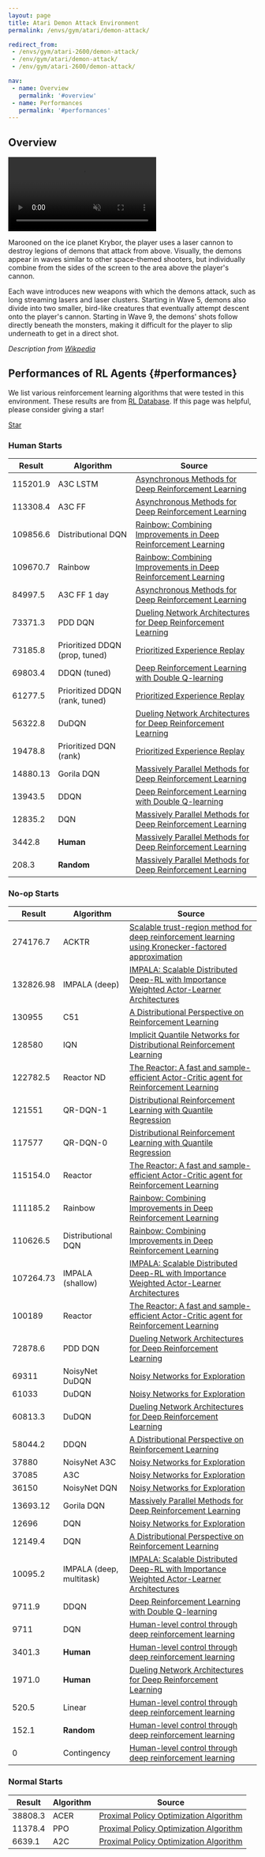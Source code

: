```yaml
---
layout: page
title: Atari Demon Attack Environment
permalink: /envs/gym/atari/demon-attack/

redirect_from:
 - /envs/gym/atari-2600/demon-attack/
 - /env/gym/atari/demon-attack/
 - /env/gym/atari-2600/demon-attack/

nav:
 - name: Overview
   permalink: '#overview'
 - name: Performances
   permalink: '#performances'
---
```



## Overview

<video autoplay muted loop controls>
  <source src="{{ 'assets/_pages/envs/gym/atari/demon-attack.mp4' | absolute_url }}" type="video/mp4">
</video>

Marooned on the ice planet Krybor, the player uses a laser cannon to destroy legions of demons that attack from above. Visually, the demons appear in waves similar to other space-themed shooters, but individually combine from the sides of the screen to the area above the player's cannon.

Each wave introduces new weapons with which the demons attack, such as long streaming lasers and laser clusters. Starting in Wave 5, demons also divide into two smaller, bird-like creatures that eventually attempt descent onto the player's cannon. Starting in Wave 9, the demons' shots follow directly beneath the monsters, making it difficult for the player to slip underneath to get in a direct shot.

*Description from [Wikpedia](https://en.wikipedia.org/wiki/Demon_Attack)*


## Performances of RL Agents {#performances}

We list various reinforcement learning algorithms that were tested in this environment. These results are from [RL Database](https://github.com/seungjaeryanlee/rldb). If this page was helpful, please consider giving a star!

<!-- Place this tag where you want the button to render. -->
<a class="github-button" href="https://github.com/seungjaeryanlee/rldb" data-icon="octicon-star" data-size="large" data-show-count="true" aria-label="Star seungjaeryanlee/rldb on GitHub">Star</a>
<!-- Place this tag in your head or just before your close body tag. -->
<script async defer src="https://buttons.github.io/buttons.js"></script>

### Human Starts

| Result | Algorithm | Source |
|--------|-----------|--------|
| 115201.9 | A3C LSTM | [Asynchronous Methods for Deep Reinforcement Learning](https://arxiv.org/abs/1602.01783) |
| 113308.4 | A3C FF | [Asynchronous Methods for Deep Reinforcement Learning](https://arxiv.org/abs/1602.01783) |
| 109856.6 | Distributional DQN | [Rainbow: Combining Improvements in Deep Reinforcement Learning](https://arxiv.org/abs/1710.02298) |
| 109670.7 | Rainbow | [Rainbow: Combining Improvements in Deep Reinforcement Learning](https://arxiv.org/abs/1710.02298) |
| 84997.5 | A3C FF 1 day | [Asynchronous Methods for Deep Reinforcement Learning](https://arxiv.org/abs/1602.01783) |
| 73371.3 | PDD DQN | [Dueling Network Architectures for Deep Reinforcement Learning](https://arxiv.org/abs/1511.06581) |
| 73185.8 | Prioritized DDQN (prop, tuned) | [Prioritized Experience Replay](https://arxiv.org/abs/1511.05952) |
| 69803.4 | DDQN (tuned) | [Deep Reinforcement Learning with Double Q-learning](https://arxiv.org/abs/1509.06461) |
| 61277.5 | Prioritized DDQN (rank, tuned) | [Prioritized Experience Replay](https://arxiv.org/abs/1511.05952) |
| 56322.8 | DuDQN | [Dueling Network Architectures for Deep Reinforcement Learning](https://arxiv.org/abs/1511.06581) |
| 19478.8 | Prioritized DQN (rank) | [Prioritized Experience Replay](https://arxiv.org/abs/1511.05952) |
| 14880.13 | Gorila DQN | [Massively Parallel Methods for Deep Reinforcement Learning](https://arxiv.org/abs/1507.04296) |
| 13943.5 | DDQN | [Deep Reinforcement Learning with Double Q-learning](https://arxiv.org/abs/1509.06461) |
| 12835.2 | DQN | [Massively Parallel Methods for Deep Reinforcement Learning](https://arxiv.org/abs/1507.04296) |
| 3442.8 | **Human** | [Massively Parallel Methods for Deep Reinforcement Learning](https://arxiv.org/abs/1507.04296) |
| 208.3 | **Random** | [Massively Parallel Methods for Deep Reinforcement Learning](https://arxiv.org/abs/1507.04296) |


### No-op Starts

| Result | Algorithm | Source |
|--------|-----------|--------|
| 274176.7 | ACKTR | [Scalable trust-region method for deep reinforcement learning using Kronecker-factored approximation](https://arxiv.org/abs/1708.05144) |
| 132826.98 | IMPALA (deep) | [IMPALA: Scalable Distributed Deep-RL with Importance Weighted Actor-Learner Architectures](https://arxiv.org/abs/1802.01561) |
| 130955 | C51 | [A Distributional Perspective on Reinforcement Learning](https://arxiv.org/abs/1707.06887) |
| 128580 | IQN | [Implicit Quantile Networks for Distributional Reinforcement Learning](https://arxiv.org/abs/1806.06923) |
| 122782.5 | Reactor ND | [The Reactor: A fast and sample-efficient Actor-Critic agent for Reinforcement Learning](https://arxiv.org/abs/1704.04651) |
| 121551 | QR-DQN-1 | [Distributional Reinforcement Learning with Quantile Regression](https://arxiv.org/abs/1710.10044) |
| 117577 | QR-DQN-0 | [Distributional Reinforcement Learning with Quantile Regression](https://arxiv.org/abs/1710.10044) |
| 115154.0 | Reactor | [The Reactor: A fast and sample-efficient Actor-Critic agent for Reinforcement Learning](https://arxiv.org/abs/1704.04651) |
| 111185.2 | Rainbow | [Rainbow: Combining Improvements in Deep Reinforcement Learning](https://arxiv.org/abs/1710.02298) |
| 110626.5 | Distributional DQN | [Rainbow: Combining Improvements in Deep Reinforcement Learning](https://arxiv.org/abs/1710.02298) |
| 107264.73 | IMPALA (shallow) | [IMPALA: Scalable Distributed Deep-RL with Importance Weighted Actor-Learner Architectures](https://arxiv.org/abs/1802.01561) |
| 100189 | Reactor | [The Reactor: A fast and sample-efficient Actor-Critic agent for Reinforcement Learning](https://arxiv.org/abs/1704.04651) |
| 72878.6 | PDD DQN | [Dueling Network Architectures for Deep Reinforcement Learning](https://arxiv.org/abs/1511.06581) |
| 69311 | NoisyNet DuDQN | [Noisy Networks for Exploration](https://arxiv.org/abs/1706.10295) |
| 61033 | DuDQN | [Noisy Networks for Exploration](https://arxiv.org/abs/1706.10295) |
| 60813.3 | DuDQN | [Dueling Network Architectures for Deep Reinforcement Learning](https://arxiv.org/abs/1511.06581) |
| 58044.2 | DDQN | [A Distributional Perspective on Reinforcement Learning](https://arxiv.org/abs/1707.06887) |
| 37880 | NoisyNet A3C | [Noisy Networks for Exploration](https://arxiv.org/abs/1706.10295) |
| 37085 | A3C | [Noisy Networks for Exploration](https://arxiv.org/abs/1706.10295) |
| 36150 | NoisyNet DQN | [Noisy Networks for Exploration](https://arxiv.org/abs/1706.10295) |
| 13693.12 | Gorila DQN | [Massively Parallel Methods for Deep Reinforcement Learning](https://arxiv.org/abs/1507.04296) |
| 12696 | DQN | [Noisy Networks for Exploration](https://arxiv.org/abs/1706.10295) |
| 12149.4 | DQN | [A Distributional Perspective on Reinforcement Learning](https://arxiv.org/abs/1707.06887) |
| 10095.2 | IMPALA (deep, multitask) | [IMPALA: Scalable Distributed Deep-RL with Importance Weighted Actor-Learner Architectures](https://arxiv.org/abs/1802.01561) |
| 9711.9 | DDQN | [Deep Reinforcement Learning with Double Q-learning](https://arxiv.org/abs/1509.06461) |
| 9711 | DQN | [Human-level control through deep reinforcement learning](https://arxiv.org/abs/1509.06461) |
| 3401.3 | **Human** | [Human-level control through deep reinforcement learning](https://arxiv.org/abs/1509.06461) |
| 1971.0 | **Human** | [Dueling Network Architectures for Deep Reinforcement Learning](https://arxiv.org/abs/1511.06581) |
| 520.5 | Linear | [Human-level control through deep reinforcement learning](https://arxiv.org/abs/1511.06581) |
| 152.1 | **Random** | [Human-level control through deep reinforcement learning](https://arxiv.org/abs/1511.06581) |
| 0 | Contingency | [Human-level control through deep reinforcement learning](https://arxiv.org/abs/1511.06581) |


### Normal Starts

| Result | Algorithm | Source |
|--------|-----------|--------|
| 38808.3 | ACER | [Proximal Policy Optimization Algorithm](https://arxiv.org/abs/1707.06347) |
| 11378.4 | PPO | [Proximal Policy Optimization Algorithm](https://arxiv.org/abs/1707.06347) |
| 6639.1 | A2C | [Proximal Policy Optimization Algorithm](https://arxiv.org/abs/1707.06347) |

